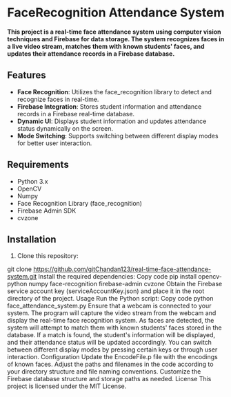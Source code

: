 # FaceRecognition Attendance System

**This project is a real-time face attendance system using computer vision techniques and Firebase for data storage. The system recognizes faces in a live video stream, matches them with known students' faces, and updates their attendance records in a Firebase database.**

## Features
- **Face Recognition**: Utilizes the face_recognition library to detect and recognize faces in real-time.
- **Firebase Integration**: Stores student information and attendance records in a Firebase real-time database.
- **Dynamic UI**: Displays student information and updates attendance status dynamically on the screen.
- **Mode Switching**: Supports switching between different display modes for better user interaction.



## Requirements
- Python 3.x
- OpenCV
- Numpy
- Face Recognition Library (face_recognition)
- Firebase Admin SDK
- cvzone


## Installation
1. Clone this repository:

git clone <https://github.com/gitChandan123/real-time-face-attendance-system.git>
Install the required dependencies:
Copy code
pip install opencv-python numpy face-recognition firebase-admin cvzone
Obtain the Firebase service account key (serviceAccountKey.json) and place it in the root directory of the project.
Usage
Run the Python script:
Copy code
python face_attendance_system.py
Ensure that a webcam is connected to your system. The program will capture the video stream from the webcam and display the real-time face recognition system.
As faces are detected, the system will attempt to match them with known students' faces stored in the database. If a match is found, the student's information will be displayed, and their attendance status will be updated accordingly.
You can switch between different display modes by pressing certain keys or through user interaction.
Configuration
Update the EncodeFile.p file with the encodings of known faces.
Adjust the paths and filenames in the code according to your directory structure and file naming conventions.
Customize the Firebase database structure and storage paths as needed.
License
This project is licensed under the MIT License.



